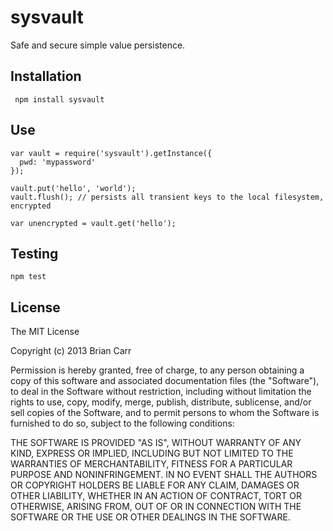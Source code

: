 sysvault
========

Safe and secure simple value persistence.

Installation
---------------
     npm install sysvault

Use
---------------
    var vault = require('sysvault').getInstance({
      pwd: 'mypassword'
    });

    vault.put('hello', 'world');
    vault.flush(); // persists all transient keys to the local filesystem, encrypted

    var unencrypted = vault.get('hello');

Testing
---------------
    npm test

License
-------
The MIT License

Copyright (c) 2013 Brian Carr

Permission is hereby granted, free of charge, to any person obtaining a copy
of this software and associated documentation files (the "Software"), to deal
in the Software without restriction, including without limitation the rights
to use, copy, modify, merge, publish, distribute, sublicense, and/or sell
copies of the Software, and to permit persons to whom the Software is
furnished to do so, subject to the following conditions:

THE SOFTWARE IS PROVIDED "AS IS", WITHOUT WARRANTY OF ANY KIND, EXPRESS OR
IMPLIED, INCLUDING BUT NOT LIMITED TO THE WARRANTIES OF MERCHANTABILITY,
FITNESS FOR A PARTICULAR PURPOSE AND NONINFRINGEMENT. IN NO EVENT SHALL THE
AUTHORS OR COPYRIGHT HOLDERS BE LIABLE FOR ANY CLAIM, DAMAGES OR OTHER
LIABILITY, WHETHER IN AN ACTION OF CONTRACT, TORT OR OTHERWISE, ARISING FROM,
OUT OF OR IN CONNECTION WITH THE SOFTWARE OR THE USE OR OTHER DEALINGS IN
THE SOFTWARE.

